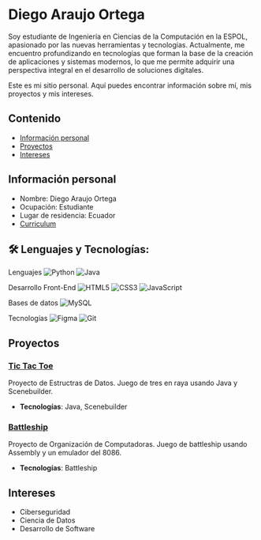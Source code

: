 # Diego Araujo Ortega
Soy estudiante de Ingeniería en Ciencias de la Computación en la ESPOL, apasionado por las nuevas herramientas y tecnologías. Actualmente, me encuentro profundizando en tecnologías que forman la base de la creación de aplicaciones y sistemas modernos, lo que me permite adquirir una perspectiva integral en el desarrollo de soluciones digitales.

Este es mi sitio personal. Aquí puedes encontrar información sobre mí, mis proyectos y mis intereses.
## Contenido
* [Información personal](#información-personal)
* [Proyectos](#proyectos)
* [Intereses](#intereses)
## Información personal
* Nombre: Diego Araujo Ortega
* Ocupación: Estudiante
* Lugar de residencia: Ecuador
* [Curriculum](https://diegoa00.github.io/curriculum/)
## :hammer_and_wrench: Lenguajes y Tecnologías:
Lenguajes
![Python](https://img.shields.io/badge/python-3670A0?style=for-the-badge&logo=python&logoColor=ffdd54)
![Java](https://img.shields.io/badge/java-%23ED8B00.svg?style=for-the-badge&logo=openjdk&logoColor=white)

Desarrollo Front-End
![HTML5](https://img.shields.io/badge/html5-%23E34F26.svg?style=for-the-badge&logo=html5&logoColor=white)
![CSS3](https://img.shields.io/badge/css3-%231572B6.svg?style=for-the-badge&logo=css3&logoColor=white)
![JavaScript](https://img.shields.io/badge/javascript-%23323330.svg?style=for-the-badge&logo=javascript&logoColor=%23F7DF1E)

Bases de datos
![MySQL](https://img.shields.io/badge/mysql-4479A1.svg?style=for-the-badge&logo=mysql&logoColor=white)

Tecnologías
![Figma](https://img.shields.io/badge/figma-%23F24E1E.svg?style=for-the-badge&logo=figma&logoColor=white)
![Git](https://img.shields.io/badge/git-%23F05033.svg?style=for-the-badge&logo=git&logoColor=white)

## Proyectos
### [Tic Tac Toe](https://github.com/vicbguti-espol/SmartTicTacToe)
Proyecto de Estructras de Datos.
Juego de tres en raya usando Java y Scenebuilder.
- **Tecnologías**: Java, Scenebuilder
### [Battleship](https://github.com/DiegoA00/Battleship-Assembly)
Proyecto de Organización de Computadoras.
Juego de battleship usando Assembly y un emulador del 8086.
- **Tecnologías**: Battleship
## Intereses
* Ciberseguridad
* Ciencia de Datos
* Desarrollo de Software
